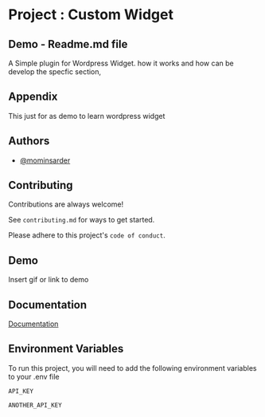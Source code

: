 
# Project : Custom Widget 
## Demo - Readme.md file

A Simple plugin for Wordpress Widget. how it works and how can be develop the specfic section,


## Appendix

This just for as demo to learn wordpress widget


## Authors

- [@mominsarder](https://github.com/mominsarder12)


## Contributing

Contributions are always welcome!

See `contributing.md` for ways to get started.

Please adhere to this project's `code of conduct`.


## Demo

Insert gif or link to demo


## Documentation

[Documentation](https://linktodocumentation)


## Environment Variables

To run this project, you will need to add the following environment variables to your .env file

`API_KEY`

`ANOTHER_API_KEY`

